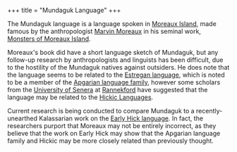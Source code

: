 +++
title = "Mundaguk Language"
+++

The Mundaguk language is a language spoken in
[Moreaux Island](@/locations/moreaux-island.md), made famous by the
anthropologist [Marvin Moreaux](@/characters/marvin-moreaux.md) in his seminal
work, [Monsters of Moreaux Island](@/misc/monsters-of-moreaux-island.md).

Moreaux's book did have a short language sketch of Mundaguk, but any follow-up
research by anthropologists and linguists has been difficult, due to the
hostility of the Mundaguk natives against outsiders. He does note that the
language seems to be related to the
[Estregan language](@/languages/estregan.md), which is noted to be a member of
the [Apgarian language family](@/languages/apgarian.md), however some scholars
from the [University of Senera](@/organizations/university-of-senera.md) at
[Rannekford](@/locations/rannekford.md) have suggested that the language may be
related to the [Hickic Languages](@/languages/hick.md).

Current research is being conducted to compare Mundaguk to a recently-unearthed
Kalassarian work on the
[Early Hick language](@/languages/hickic/early-hick/_index.md). In fact, the
researchers purport that Moreaux may not be entirely incorrect, as they believe
that the work on Early Hick may show that the Apgarian language family and
Hickic may be more closely related than previously thought.
